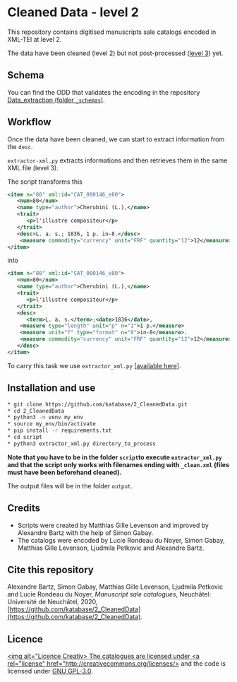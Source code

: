 # Cleaned Data - level 2

This repository contains digitised manuscripts sale catalogs encoded in XML-TEI at level 2.

The data have been cleaned (level 2) but not post-processed ([level 3](https://github.com/katabase/3_TaggedData)) yet.

## Schema

You can find the ODD that validates the encoding in the repository [Data_extraction (folder `_schemas`)](https://github.com/katabase/Data_extraction/tree/master/_schemas).

## Workflow

Once the data have been cleaned, we can start to extract information from the `desc`.

`extractor-xml.py` extracts informations and then retrieves them in the same XML file (level 3). 

The script transforms this


```xml
<item n="80" xml:id="CAT_000146_e80">
   <num>80</num>
   <name type="author">Cherubini (L.),</name>
   <trait>
      <p>l'illustre compositeur</p>
   </trait>
   <desc>L. a. s.; 1836, 1 p. in-8.</desc>
    <measure commodity="currency" unit="FRF" quantity="12">12</measure>
</item>
```

into


```xml
<item n="80" xml:id="CAT_000146_e80">
   <num>80</num>
   <name type="author">Cherubini (L.),</name>
   <trait>
      <p>l'illustre compositeur</p>
   </trait>
   <desc>
      <term>L. a. s.</term>;<date>1836</date>,
   	<measure type="length" unit="p" n="1">1 p.</measure> 
   	<measure unit="f" type="format" n="8">in-8</measure>.
   	<measure commodity="currency" unit="FRF" quantity="12">12</measure>
   </desc>
</item>
```

To carry this task we use `extractor_xml.py` [[available here](https://github.com/katabase/2_CleanedData/tree/master/script/extractor-xml.py)].

## Installation and use

```bash
* git clone https://github.com/katabase/2_CleanedData.git
* cd 2_CleanedData
* python3 -m venv my_env
* source my_env/bin/activate
* pip install -r requirements.txt
* cd script 
* python3 extractor_xml.py directory_to_process
```

**Note that you have to be in the folder `script`to execute `extractor_xml.py` and that the script only works with filenames ending with `_clean.xml` (files must have been beforehand cleaned).**

The output files will be in the folder `output`.

## Credits

* Scripts were created by Matthias Gille Levenson and improved by Alexandre Bartz with the help of Simon Gabay.
* The catalogs were encoded by Lucie Rondeau du Noyer, Simon Gabay, Matthias Gille Levenson, Ljudmila Petkovic and Alexandre Bartz.


## Cite this repository
Alexandre Bartz, Simon Gabay, Matthias Gille Levenson, Ljudmila Petkovic and Lucie Rondeau du Noyer, _Manuscript sale catalogues_, Neuchâtel: Université de Neuchâtel, 2020, [https://github.com/katabase/2_CleanedData](https://github.com/katabase/2_CleanedData).

## Licence
<a rel="license" href="http://creativecommons.org/licenses/by/4.0/"><img alt="Licence Creativ>
The catalogues are licensed under <a rel="license" href="http://creativecommons.org/licenses/>
and the code is licensed under [GNU GPL-3.0](./LICENSE).
